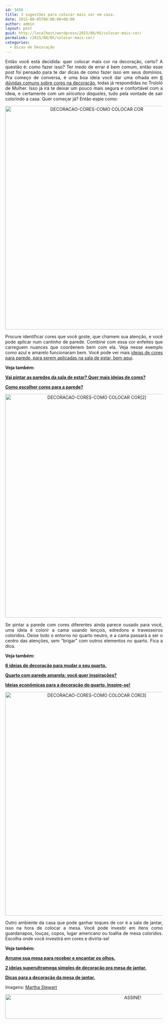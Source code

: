 ```yaml
---
id: 3456
title: 3 sugestões para colocar mais cor em casa.
date: 2015-08-05T00:00:00+00:00
author: admin
layout: post
guid: http://localhost/wordpress/2015/08/05/colocar-mais-cor/
permalink: /2015/08/05/colocar-mais-cor/
categories:
  - Dicas de Decoração
---
```

<p align="justify">
  Então você está decidida: quer colocar mais cor na decoração, certo? A questão é: como fazer isso? Ter medo de errar é bem comum, então esse post foi pensado para te dar dicas de como fazer isso em seus domínios. Pra começo de conversa, é uma boa ideia você dar uma olhada em <a href="http://www.trololodemulher.com.br/2014/02/13/cores-na-decoracao/" target="_blank">6 dúvidas comuns sobre cores na decoração</a>, todas já respondidas no Trololó de Mulher. Isso já irá te deixar um pouco mais segura e confortável com a ideia, e certamente com um <em>siricotico daqueles</em>, tudo pela vontade de sair colorindo a casa. Quer começar já? Então espie como:
</p>

<p align="center">
  <a href="http://www.trololodemulher.com.br/blog/wp-content/uploads/2015/07/DECORACAO-CORES-COMO-COLOCAR-COR.jpg"><img class="alignnone size-full wp-image-11226" src="http://www.trololodemulher.com.br/blog/wp-content/uploads/2015/07/DECORACAO-CORES-COMO-COLOCAR-COR.jpg" alt="DECORACAO-CORES-COMO COLOCAR COR" width="570" height="713" /></a>
</p>

<p align="justify">
  Procure identificar cores que você goste, que chamem sua atenção, e você pode aplicar num cantinho de parede. Combine com essa cor enfeites que carreguem nuances que coordenem bem com ela. Veja nesse exemplo como azul e amarelo funcionaram bem. Você pode ver mais <a href="http://www.decoracaodacasa.com/decoracao-pintura-sala-estar/" target="_blank">ideias de cores para parede, para serem aplicadas na sala de estar, bem aqui</a>.
</p>

<p align="justify">
  <strong>Veja também:</strong>
</p>

<p align="justify">
  <a href="http://www.decoracaodacasa.com/parede-sala-estar-cores/" target="_blank"><strong>Vai pintar as paredes da sala de estar? Quer mais ideias de cores?</strong></a>
</p>

<p align="justify">
  <a href="http://www.decoracaodacasa.com/cores-para-a-parede/" target="_blank"><strong>Como escolher cores para a parede?</strong></a>
</p>

<p align="center">
  <a href="http://www.trololodemulher.com.br/blog/wp-content/uploads/2015/07/DECORACAO-CORES-COMO-COLOCAR-COR2.jpg"><img class="alignnone size-full wp-image-11227" src="http://www.trololodemulher.com.br/blog/wp-content/uploads/2015/07/DECORACAO-CORES-COMO-COLOCAR-COR2.jpg" alt="DECORACAO-CORES-COMO COLOCAR COR[2]" width="570" height="713" /></a>
</p>

<p align="justify">
  Se pintar a parede com cores diferentes ainda parece ousado para você, uma ideia é colorir a cama usando lençois, edredons e travesseiros coloridos. Deixe todo o entorno no quarto neutro, e a cama passará a ser o centro das atenções, sem “brigar” com outros elementos no quarto. Fica a dica.
</p>

<p align="justify">
  <strong>Veja também:</strong>
</p>

<p align="justify">
  <a href="http://www.trololodemulher.com.br/2011/05/25/ideias-decoracao-quarto-2/" target="_blank"><strong>6 ideias de decoração para mudar o seu quarto.</strong></a>
</p>

<p align="justify">
  <a href="http://www.trololodemulher.com.br/2011/04/27/quarto-parede-amarela/" target="_blank"><strong>Quarto com parede amarela: você quer inspirações?</strong></a>
</p>

<p align="justify">
  <a href="http://www.trololodemulher.com.br/2011/02/14/ideias-decoracao-quarto/" target="_blank"><strong>Ideias econômicas para a decoração do quarto. Inspire-se!</strong></a>
</p>

<p align="center">
  <a href="http://www.trololodemulher.com.br/blog/wp-content/uploads/2015/07/DECORACAO-CORES-COMO-COLOCAR-COR3.jpg"><img class="alignnone size-full wp-image-11228" src="http://www.trololodemulher.com.br/blog/wp-content/uploads/2015/07/DECORACAO-CORES-COMO-COLOCAR-COR3.jpg" alt="DECORACAO-CORES-COMO COLOCAR COR[3]" width="570" height="713" /></a>
</p>

<p align="justify">
  Outro ambiente da casa que pode ganhar toques de cor é a sala de jantar, isso na hora de colocar a mesa. Você pode investir em itens como guardanapos, louças, copos, lugar americano ou toalha de mesa coloridos. Escolha onde você investirá em cores e divirta-se!
</p>

<p align="justify">
  <strong>Veja também:</strong>
</p>

<p align="justify">
  <a href="http://www.marthastewart.com/" target="_blank"><strong>Arrume sua mesa para receber e encantar os olhos.</strong></a>
</p>

<p align="justify">
  <a href="http://www.decoracaodacasa.com/decoracao-na-mesa-de-jantar/" target="_blank"><strong>2 ideias superultramega simples de decoração pra mesa de jantar.</strong></a>
</p>

<p align="justify">
  <a href="http://www.decoracaodacasa.com/dicas-decoracao-mesa-jantar/" target="_blank"><strong>Dicas para a decoração da mesa de jantar.</strong></a>
</p>

<p align="justify">
  Imagens: <a href="http://www.marthastewart.com/" target="_blank">Martha Stewart</a>
</p>

<p align="center">
  <a href="http://feedburner.google.com/fb/a/mailverify?uri=blogBichaFemea&loc=en_US" target="_blank"><img class="alignnone size-full wp-image-10439" src="http://www.trololodemulher.com.br/blog/wp-content/uploads/2014/09/ASSINE.png" alt="ASSINE!" width="800" height="78" /></a>
</p>

<p align="justify">